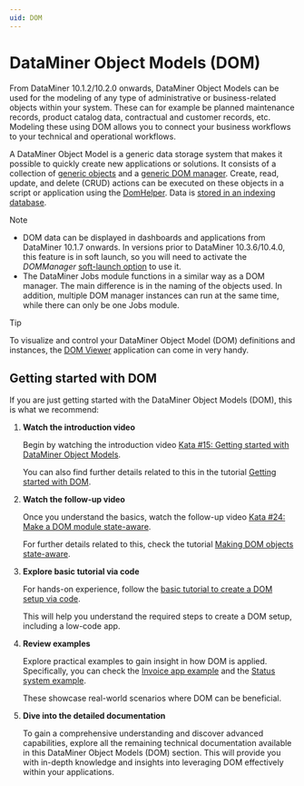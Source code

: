 ```yaml
---
uid: DOM
---
```


# DataMiner Object Models (DOM)

From DataMiner 10.1.2/10.2.0 onwards, DataMiner Object Models can be used for the modeling of any type of administrative or business-related objects within your system. These can for example be planned maintenance records, product catalog data, contractual and customer records, etc. Modeling these using DOM allows you to connect your business workflows to your technical and operational workflows.

A DataMiner Object Model is a generic data storage system that makes it possible to quickly create new applications or solutions. It consists of a collection of [generic objects](xref:DOM_objects) and a [generic DOM manager](xref:DOM_managers). Create, read, update, and delete (CRUD) actions can be executed on these objects in a script or application using the [DomHelper](xref:DomHelper_class). Data is [stored in an indexing database](xref:DOM_data_storage).

> [!NOTE]
>
> - DOM data can be displayed in dashboards and applications from DataMiner 10.1.7 onwards. In versions prior to DataMiner 10.3.6/10.4.0, this feature is in soft launch, so you will need to activate the *DOMManager* [soft-launch option](xref:SoftLaunchOptions) to use it.  
> - The DataMiner Jobs module functions in a similar way as a DOM manager. The main difference is in the naming of the objects used. In addition, multiple DOM manager instances can run at the same time, while there can only be one Jobs module.

> [!TIP]
> To visualize and control your DataMiner Object Model (DOM) definitions and instances, the [DOM Viewer](xref:domviewer_about) application can come in very handy.

## Getting started with DOM

If you are just getting started with the DataMiner Object Models (DOM), this is what we recommend:

1. **Watch the introduction video**

   Begin by watching the introduction video [Kata #15: Getting started with DataMiner Object Models](https://community.dataminer.services/video/kata-15-getting-started-with-dataminer-object-models/). 

   You can also find further details related to this in the tutorial [Getting started with DOM](xref:DOM_Getting_Started_With_DOM).

1. **Watch the follow-up video**

   Once you understand the basics, watch the follow-up video [Kata #24: Make a DOM module state-aware](https://community.dataminer.services/video/kata-24-make-a-dom-module-state-aware/).

   For further details related to this, check the tutorial [Making DOM objects state-aware](xref:DOM_Making_DOM_Stateful).

1. **Explore basic tutorial via code**

   For hands-on experience, follow the [basic tutorial to create a DOM setup via code](xref:DOM_Create_Basic_Setup).

   This will help you understand the required steps to create a DOM setup, including a low-code app.

1. **Review examples**

   Explore practical examples to gain insight in how DOM is applied. Specifically, you can check the [Invoice app example](xref:DOM_Invoice_app_example) and the [Status system example](xref:DOM_status_system_example).

   These showcase real-world scenarios where DOM can be beneficial.

1. **Dive into the detailed documentation**

   To gain a comprehensive understanding and discover advanced capabilities, explore all the remaining technical documentation available in this DataMiner Object Models (DOM) section. This will provide you with in-depth knowledge and insights into leveraging DOM effectively within your applications.
